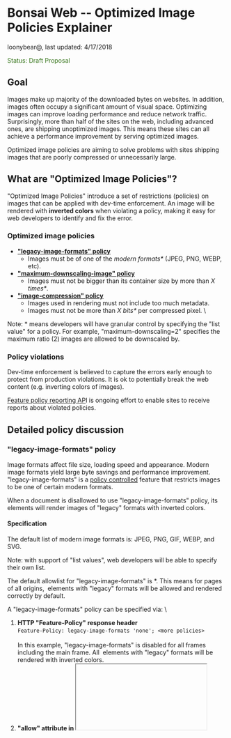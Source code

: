 # Bonsai Web -- Optimized Image Policies Explainer

loonybear@, last updated: 4/17/2018

<span style="color:#38761d;">Status: Draft Proposal</span>


## Goal

Images make up majority of the downloaded bytes on websites. In addition, images often occupy a significant amount of visual space. Optimizing images can improve loading performance and reduce network traffic. Surprisingly, more than half of the sites on the web, including advanced ones, are shipping unoptimized images. This means these sites can all achieve a performance improvement by serving optimized images.

 

Optimized image policies are aiming to solve problems with sites shipping images that are poorly compressed or unnecessarily large.


## What are "Optimized Image Policies"?

"Optimized Image Policies" introduce a set of restrictions (policies) on images that can be applied with dev-time enforcement. An image will be rendered with **inverted colors** when violating a policy, making it easy for web developers to identify and fix the error. 


### Optimized image policies



*   **["legacy-image-formats" policy](#bookmark=id.eg2th2pjwie4)** 
    *   Images must be of one of the _modern formats*_ (JPEG, PNG, WEBP, etc).
*   **["maximum-downscaling-image" policy](#bookmark=id.i413we4s2nqc)**
    *   Images must not be bigger than its container size by more than _X times*_. 
*   **["image-compression" policy](#bookmark=id.qum463wvv5so)**
    *   Images used in rendering must not include too much metadata. 
    *   Images must not be more than _X bits*_ per compressed pixel. \


Note: * means developers will have granular control by specifying the "list value" for a policy. For example, "maximum-downscaling=2" specifies the maximum ratio (2) images are allowed to be downscaled by.


### Policy violations

Dev-time enforcement is believed to capture the errors early enough to protect from production violations. It is ok to potentially break the web content (e.g. inverting colors of images). 

[Feature policy reporting AP](https://docs.google.com/document/d/1kTiZsRw3tsWXiPI4EffsNd8tO5KnyHT2_1AE2g_gjm0/edit#heading=h.v7xzhsqpvsne)I is ongoing effort to enable sites to receive reports about violated policies.


## Detailed policy discussion


### "legacy-image-formats" policy

Image formats affect file size, loading speed and appearance. Modern image formats yield large byte savings and performance improvement. "legacy-image-formats" is a [policy controlled](https://docs.google.com/document/d/1k0Ua-ZWlM_PsFCFdLMa8kaVTo32PeNZ4G7FFHqpFx4E/edit) feature that restricts images to be one of certain modern formats.

When a document is disallowed to use "legacy-image-formats" policy, its <img> elements will render images of "legacy" formats with inverted colors. 


#### Specification

The default list of modern image formats is: JPEG, PNG, GIF, WEBP, and SVG. 

Note: with support of "list values", web developers will be able to specify their own list. 

The default allowlist for "legacy-image-formats" is *. This means for pages of all origins, <img> elements with "legacy" formats will be allowed and rendered correctly by default.

A "legacy-image-formats" policy can be specified via: \




1.  **HTTP "Feature-Policy" response header** \
`Feature-Policy: legacy-image-formats 'none'; <more policies> ` \
 \
In this example, "legacy-image-formats" is disabled for all frames including the main frame. All <img> elements with "legacy" formats will be rendered with inverted colors.
1.  **"allow" attribute in <iframe>** \
`<iframe src="https://example.com" allow="legacy-image-formats 'self' https://foo.com;"> \
 \
`In this example, "legacy-image-formats" is disabled everywhere except on the origin of the main document and on "https://foo.com".  


#### 


#### Example


<table>
  <tr>
   <td><code>Feature-Policy: legacy-image-formats 'none';</code>
   </td>
   <td><code>Feature-Policy: legacy-image-formats *;</code>
   </td>
  </tr>
  <tr>
   <td>

<p id="gdcalert1" ><span style="color: red; font-weight: bold">>>>>  GDC alert: inline drawings not supported directly from Docs. You may want to copy the inline drawing to a standalone drawing and export by reference. See <a href=http://go/g3doc-drawings>go/g3doc-drawings</a> for details. The img URL below is a placeholder. </span><br>(<a href="#">Back to top</a>)(<a href="#gdcalert2">Next alert</a>)<br><span style="color: red; font-weight: bold">>>>> </span></p>


<!-- <img src="https://docs.google.com/a/google.com/drawings/d/12345/export/png" width="80%" alt="drawing"> -->

   </td>
   <td>

<p id="gdcalert2" ><span style="color: red; font-weight: bold">>>>>  GDC alert: inline drawings not supported directly from Docs. You may want to copy the inline drawing to a standalone drawing and export by reference. See <a href=http://go/g3doc-drawings>go/g3doc-drawings</a> for details. The img URL below is a placeholder. </span><br>(<a href="#">Back to top</a>)(<a href="#gdcalert3">Next alert</a>)<br><span style="color: red; font-weight: bold">>>>> </span></p>


<!-- <img src="https://docs.google.com/a/google.com/drawings/d/12345/export/png" width="80%" alt="drawing"> -->

   </td>
  </tr>
  <tr>
   <td colspan="2" ><code>example.com</code>
<p>
<code><img id="modern-formats" <strong>src="test.png"</strong>></code>
<code><img id="legacy-formats" <strong>src="test.bmp"</strong>></code>
   </td>
  </tr>
</table>


For an <img> element, if its src is one of the modern image formats, the image will be rendered correctly; otherwise the image will be rendered with inverted colors.


### "maximum-downscaling-image" policy

On a web page, the number of pixels of a container determines the resolution of an image served inside. It is unnecessary to use an image that is much larger than what the viewing device can actually render; for example, serving a desktop image to mobile contexts, or serving an image intended for high-pixel-density screens to a low-pixel-density device. This results in unnecessary network traffic and downloaded bytes. "maximum-downscaling-image" is a [policy controlled](https://docs.google.com/document/d/1k0Ua-ZWlM_PsFCFdLMa8kaVTo32PeNZ4G7FFHqpFx4E/edit) feature that restricts images to be no more than X times bigger than the container size. 

When a document is disallowed to use "maximum-downscaling-image" policy, its <img> elements that are more than X times larger than its container size will be rendered with inverted colors. 


#### Specification

The default downscaling ratio is 2. 

Note: with support of "list values", web developers will be able to specify their own ratio.

The default allowlist for "maximum-downscaling-image" is *. This means for pages of all origins, <img> elements that are more than X times larger than its container size will be allowed and rendered correctly.

A "maximum-downscaling-image" policy can be specified via: \




1.  **HTTP "Feature-Policy" response header** \
`Feature-Policy: maximum-downscaling-image 'none'; <more policies> ` \
 \
In this example, "maximum-downscaling-image" is disabled for all frames including the main frame. All <img> elements that are more than X times larger than its container size will be rendered with inverted colors.
1.  **"allow" attribute in <iframe>** \
`<iframe src="https://example.com" allow="maximum-downscaling-image 'self' https://foo.com;"> \
 \
`In this example, "maximum-downscaling-image" is disabled everywhere except on the origin of the main document and on "https://foo.com".  


#### 


#### Examples


<table>
  <tr>
   <td><code>Feature-Policy: maximum-downscaling-image 'none';</code>
   </td>
   <td><code>Feature-Policy: maximum-downscaling-image *;</code>
   </td>
  </tr>
  <tr>
   <td>

<p id="gdcalert3" ><span style="color: red; font-weight: bold">>>>>  GDC alert: inline drawings not supported directly from Docs. You may want to copy the inline drawing to a standalone drawing and export by reference. See <a href=http://go/g3doc-drawings>go/g3doc-drawings</a> for details. The img URL below is a placeholder. </span><br>(<a href="#">Back to top</a>)(<a href="#gdcalert4">Next alert</a>)<br><span style="color: red; font-weight: bold">>>>> </span></p>


<!--<img src="https://docs.google.com/a/google.com/drawings/d/12345/export/png" width="80%" alt="drawing">-->

   </td>
   <td>

<p id="gdcalert4" ><span style="color: red; font-weight: bold">>>>>  GDC alert: inline drawings not supported directly from Docs. You may want to copy the inline drawing to a standalone drawing and export by reference. See <a href=http://go/g3doc-drawings>go/g3doc-drawings</a> for details. The img URL below is a placeholder. </span><br>(<a href="#">Back to top</a>)(<a href="#gdcalert5">Next alert</a>)<br><span style="color: red; font-weight: bold">>>>> </span></p>


<!--<img src="https://docs.google.com/a/google.com/drawings/d/12345/export/png" width="80%" alt="drawing">-->

   </td>
  </tr>
  <tr>
   <td colspan="2" ><code>example0.com</code>
<p>
<code>test.png: 150px X 150px </code>
<p>
<code><img id="within-range" width="100" height="100" src="test.png"></code>
<p>
<code><img id="over-width-and-height" width="50" height="50" src="test.png"></code>
   </td>
  </tr>
</table>


For an <img> element, if neither the width or the height of the source image exceeds the number of pixels allowed by the policy in the container (by default, 2 times of its container's width of height), the image will be rendered correctly;  if both the width and the height of the source image exceed the limit, the image will be rendered with inverted colors.


<table>
  <tr>
   <td><code>Feature-Policy: maximum-downscaling-image 'none';</code>
   </td>
   <td><code>Feature-Policy: maximum-downscaling-image *;</code>
   </td>
  </tr>
  <tr>
   <td>

<p id="gdcalert5" ><span style="color: red; font-weight: bold">>>>>  GDC alert: inline drawings not supported directly from Docs. You may want to copy the inline drawing to a standalone drawing and export by reference. See <a href=http://go/g3doc-drawings>go/g3doc-drawings</a> for details. The img URL below is a placeholder. </span><br>(<a href="#">Back to top</a>)(<a href="#gdcalert6">Next alert</a>)<br><span style="color: red; font-weight: bold">>>>> </span></p>


<!--<img src="https://docs.google.com/a/google.com/drawings/d/12345/export/png" width="80%" alt="drawing">-->

   </td>
   <td>

<p id="gdcalert6" ><span style="color: red; font-weight: bold">>>>>  GDC alert: inline drawings not supported directly from Docs. You may want to copy the inline drawing to a standalone drawing and export by reference. See <a href=http://go/g3doc-drawings>go/g3doc-drawings</a> for details. The img URL below is a placeholder. </span><br>(<a href="#">Back to top</a>)(<a href="#gdcalert7">Next alert</a>)<br><span style="color: red; font-weight: bold">>>>> </span></p>


<!--<img src="https://docs.google.com/a/google.com/drawings/d/12345/export/png" width="80%" alt="drawing">-->

   </td>
  </tr>
  <tr>
   <td colspan="2" ><code>example1.com</code>
<p>
<code>test.png: 150px X 150px </code>
<p>
<code><img id="within-range" width="100" height="100" src="test.png"></code>
<p>
<code><img id="over-height" width="100" height="50" src="test.png"></code>
   </td>
  </tr>
</table>


For an <img> element, if neither the width or the height of the source image exceeds the number of pixels allowed by the policy in the container (by default, 2 times of its container's width or height), the image will be rendered correctly; if the width the source image exceeds the limit, the image will be rendered with inverted colors.


<table>
  <tr>
   <td><code>Feature-Policy: maximum-downscaling-image 'none';</code>
   </td>
   <td><code>Feature-Policy: maximum-downscaling-image *;</code>
   </td>
  </tr>
  <tr>
   <td>

<p id="gdcalert7" ><span style="color: red; font-weight: bold">>>>>  GDC alert: inline drawings not supported directly from Docs. You may want to copy the inline drawing to a standalone drawing and export by reference. See <a href=http://go/g3doc-drawings>go/g3doc-drawings</a> for details. The img URL below is a placeholder. </span><br>(<a href="#">Back to top</a>)(<a href="#gdcalert8">Next alert</a>)<br><span style="color: red; font-weight: bold">>>>> </span></p>


<!--<img src="https://docs.google.com/a/google.com/drawings/d/12345/export/png" width="80%" alt="drawing">-->

   </td>
   <td>

<p id="gdcalert8" ><span style="color: red; font-weight: bold">>>>>  GDC alert: inline drawings not supported directly from Docs. You may want to copy the inline drawing to a standalone drawing and export by reference. See <a href=http://go/g3doc-drawings>go/g3doc-drawings</a> for details. The img URL below is a placeholder. </span><br>(<a href="#">Back to top</a>)(<a href="#gdcalert9">Next alert</a>)<br><span style="color: red; font-weight: bold">>>>> </span></p>


<!--<img src="https://docs.google.com/a/google.com/drawings/d/12345/export/png" width="80%" alt="drawing">-->

   </td>
  </tr>
  <tr>
   <td colspan="2" ><code>example2.com</code>
<p>
<code>test.png: 150px X 150px </code>
<p>
<code><img id="within-range" width="100" height="100" src="test.png"></code>
<p>
<code><img id="over-width" width="50" height="100" src="test.png"></code>
   </td>
  </tr>
</table>


For an <img> element, if neither the width or the height of the source image exceeds the number of pixels allowed by the policy in the container (by default, 2 times of its container's width or height), the image will be rendered correctly; if the height the source image exceeds the limit, the image will be rendered with inverted colors.


### "image-compression" policy

When optimizing images, the file size should be kept as small as possible. The larger the download size is, the longer it takes a page to load. Stripping metadata, or using image compression, is a common way to optimize an image's file size. "image-compression" is a [policy controlled](https://docs.google.com/document/d/1k0Ua-ZWlM_PsFCFdLMa8kaVTo32PeNZ4G7FFHqpFx4E/edit) feature that restricts images to have a file size (in terms of number of bytes) no more than X times bigger than the image size (width * height) on the web page.

When a document is disallowed to use "image-compression" policy, its <img> elements whose file sizes are too big will be rendered with inverted colors. 


#### Specification

The default compression ratio is tentatively 10. 

Note: with support of "list values", web developers will be able to specify their own ratio.

The default allowlist for "image-compression" is *. This means for pages of all origins, <img> elements whose file sizes exceeds the compression ratio will be allowed and rendered correctly.

A "image-compression" policy can be specified via: \




1.  **HTTP "Feature-Policy" response header** \
`Feature-Policy: image-compression 'none'; <more policies> ` \
 \
In this example, "image-compression" is disabled for all frames including the main frame. All <img> elements whose file sizes exceeds the compression ratio will be rendered with inverted colors.
1.  **"allow" attribute in <iframe>** \
`<iframe src="https://example.com" allow="image-compression 'self' https://foo.com;"> \
 \
`In this example, "image-compression" is disabled everywhere except on the origin of the main document and on "https://foo.com".  


#### 


#### Examples


<table>
  <tr>
   <td><code>Feature-Policy: image-compression 'none';</code>
   </td>
   <td><code>Feature-Policy: image-compression *;</code>
   </td>
  </tr>
  <tr>
   <td>

<p id="gdcalert9" ><span style="color: red; font-weight: bold">>>>>  GDC alert: inline drawings not supported directly from Docs. You may want to copy the inline drawing to a standalone drawing and export by reference. See <a href=http://go/g3doc-drawings>go/g3doc-drawings</a> for details. The img URL below is a placeholder. </span><br>(<a href="#">Back to top</a>)(<a href="#gdcalert10">Next alert</a>)<br><span style="color: red; font-weight: bold">>>>> </span></p>


<!--<img src="https://docs.google.com/a/google.com/drawings/d/12345/export/png" width="80%" alt="drawing">-->

   </td>
   <td>

<p id="gdcalert10" ><span style="color: red; font-weight: bold">>>>>  GDC alert: inline drawings not supported directly from Docs. You may want to copy the inline drawing to a standalone drawing and export by reference. See <a href=http://go/g3doc-drawings>go/g3doc-drawings</a> for details. The img URL below is a placeholder. </span><br>(<a href="#">Back to top</a>)(<a href="#gdcalert11">Next alert</a>)<br><span style="color: red; font-weight: bold">>>>> </span></p>


<!--<img src="https://docs.google.com/a/google.com/drawings/d/12345/export/png" width="80%" alt="drawing">-->

   </td>
  </tr>
  <tr>
   <td colspan="2" ><code>example.com</code>
<p>
<code><img id="normal-size" src="test.png"></code>
<p>
<code><img id="oversized" src="test-oversized.png"></code>
   </td>
  </tr>
</table>


For an <img> element, if its file size is within the compression limit, the image will be rendered correctly; otherwise the image will be rendered with inverted colors.

